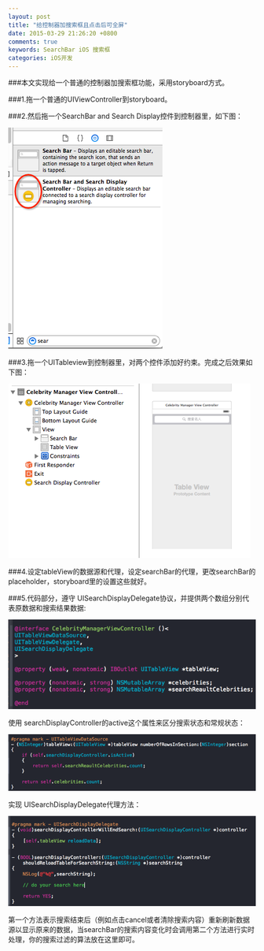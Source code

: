 ```yaml
---
layout: post
title: "给控制器加搜索框且点击后可全屏"
date: 2015-03-29 21:26:20 +0800
comments: true
keywords: SearchBar iOS 搜索框
categories: iOS开发
---
```


###本文实现给一个普通的控制器加搜索框功能，采用storyboard方式。
<!--more-->

###1.拖一个普通的UIViewController到storyboard。

###2.然后拖一个SearchBar and Search Display控件到控制器里，如下图：

![](/images/2015/03/29/search1.png)

###3.拖一个UITableview到控制器里，对两个控件添加好约束。完成之后效果如下图：

![](/images/2015/03/29/search2.png)

###4.设定tableView的数据源和代理，设定searchBar的代理，更改searchBar的placeholder，storyboard里的设置这些就好。

###5.代码部分，遵守 UISearchDisplayDelegate协议，并提供两个数组分别代表原数据和搜索结果数据:

![](/images/2015/03/29/search3.png)

使用 searchDisplayController的active这个属性来区分搜索状态和常规状态：

![](/images/2015/03/29/search4.png)

实现 UISearchDisplayDelegate代理方法：

![](/images/2015/03/29/search5.png)

第一个方法表示搜索结束后（例如点击cancel或者清除搜索内容）重新刷新数据源以显示原来的数据，当searchBar的搜索内容变化时会调用第二个方法进行实时处理，你的搜索过滤的算法放在这里即可。